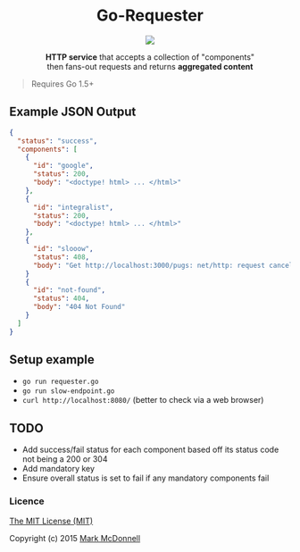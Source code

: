 <h1 align="center">Go-Requester</h1>

<p align="center">
  <img src="https://img.shields.io/badge/status-90%25-green.svg?style=flat-square">
</p>

<p align="center">
  <b>HTTP service</b> that accepts a collection of "components"<br>then fans-out requests and returns <b>aggregated content</b>
</p>

> Requires Go 1.5+

## Example JSON Output

```json
{
  "status": "success",
  "components": [
    {
      "id": "google",
      "status": 200,
      "body": "<doctype! html> ... </html>"
    },
    {
      "id": "integralist",
      "status": 200,
      "body": "<doctype! html> ... </html>"
    },
    {
      "id": "slooow",
      "status": 408,
      "body": "Get http://localhost:3000/pugs: net/http: request canceled (Client.Timeout exceeded while awaiting headers)"
    }
    {
      "id": "not-found",
      "status": 404,
      "body": "404 Not Found"
    }
  ]
}
```

## Setup example

- `go run requester.go`
- `go run slow-endpoint.go`
- `curl http://localhost:8080/` (better to check via a web browser)

## TODO

- Add success/fail status for each component based off its status code not being a 200 or 304
- Add mandatory key
- Ensure overall status is set to fail if any mandatory components fail

### Licence

[The MIT License (MIT)](http://opensource.org/licenses/MIT)

Copyright (c) 2015 [Mark McDonnell](http://twitter.com/integralist)
